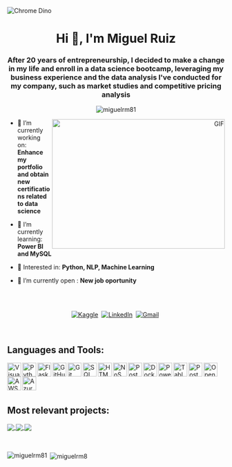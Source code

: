 ![Chrome Dino](https://mir-s3-cdn-cf.behance.net/project_modules/max_1200/4ff07986208593.5d9a654e92f36.gif)

<h1 align="center">Hi 👋, I'm Miguel Ruiz</h1>

<h3 align="center">After 20 years of entrepreneurship, I decided to make a change in my life and enroll in a data science bootcamp, leveraging my business experience and the data analysis I've conducted for my company, such as market studies and competitive pricing analysis</h3>

<p align="center"> <img src="https://komarev.com/ghpvc/?username=miguelrm81&label=Profile%20views&color=0e75b6&style=flat" alt="miguelrm81" /> </p>

<a target="_blank" align="right">
  <img align="right" top="500" height="300" width="400" alt="GIF" src="https://media.giphy.com/media/v1.Y2lkPTc5MGI3NjExaDZxZGt6bnZuOGxmcjd3YmlqOG42ZjRoNWw3c2Q3MWxnYnJqaXY4cSZlcD12MV9pbnRlcm5hbF9naWZfYnlfaWQmY3Q9Zw/qgQUggAC3Pfv687qPC/giphy.gif">
</a>

- 🔭 I’m currently working on: **Enhance my portfolio and obtain new certifications related to data science**

- 🌱 I’m currently learning: **Power BI and MySQL**

- 💬 Interested in: **Python, NLP, Machine Learning**

- 🏢 I’m currently open : **New job oportunity**

  <br>
  <br>
  


<p align="center">
  <a href="https://www.kaggle.com/miguelangelruizmico"><img src="https://img.shields.io/badge/Kaggle-%231877F2.svg?&style=for-the-badge&logo=kaggle&logoColor=white" alt="Kaggle" /></a>&nbsp;
  <a href="https://linkedin.com/in/miguel-ruiz-1a28982a3"><img src="https://img.shields.io/badge/linkedin-%230077B5.svg?&style=for-the-badge&logo=linkedin&logoColor=white" alt="LinkedIn" /></a>&nbsp;
  <a href="miguelorrum@gmail.com?subject=Hola%20Miguel"><img src="https://img.shields.io/badge/gmail-%23D14836.svg?&style=for-the-badge&logo=gmail&logoColor=white" alt="Gmail"/></a>&nbsp;
</p>
<br>


## Languages and Tools: 

<img align="left" alt="Visual Studio Code" title="Visual Studio Code" width="32px" src="https://img.icons8.com/color/48/000000/visual-studio-code-2019.png" />
<img align="left" alt="Python" title="Python" width="32px" src="https://img.icons8.com/color/48/000000/python.png" />
<img align="left" alt="Flask" title="Flask" width="32px" src="https://img.icons8.com/color/48/000000/flask.png" />
<img align="left" alt="GitHub" title="GitHub" width="32px" src="https://img.icons8.com/color/48/000000/github.png" />
<img align="left" alt="Git" title="Git" width="32px" src="https://img.icons8.com/color/48/000000/git.png" />
<img align="left" alt="SQL" title="SQL" width="32px" src="https://img.icons8.com/color/48/000000/sql.png" />
<img align="left" alt="HTML5" title="HTML5" width="32px" src="https://img.icons8.com/color/48/000000/html-5.png" />
<img align="left" alt="NoSQL" title="NoSQL" width="32px" src="https://img.icons8.com/color/48/000000/mongodb.png" />
<img align="left" alt="PostgreSQL" title="PostgreSQL" width="32px" src="https://img.icons8.com/color/48/000000/postgreesql.png" />
<img align="left" alt="Docker" title="Docker" width="32px" src="https://img.icons8.com/color/48/000000/docker.png" />
<img align="left" alt="Power BI" title="Power BI" width="32px" src="https://img.icons8.com/color/48/000000/power-bi.png" />
<img align="left" alt="Tableau" title="Tableau" width="32px" src="https://img.icons8.com/color/48/000000/tableau-software.png" />
<img align="left" alt="Postman" title="Postman" width="32px" src="https://www.vectorlogo.zone/logos/getpostman/getpostman-icon.svg" />
<img align="left" alt="OpenCV" title="OpenCV" width="32px" src="https://img.icons8.com/color/48/000000/opencv.png" />
<img align="left" alt="AWS" title="AWS" width="32px" src="https://img.icons8.com/color/48/000000/amazon-web-services.png" />
<img align="left" alt="Azure" title="Azure" width="32px" src="https://www.vectorlogo.zone/logos/microsoft_azure/microsoft_azure-icon.svg" />
<br>
<br>
<br>
<br>
  
## Most relevant projects:
  
<a href="https://github.com/miguelrm81/EDA">
<img align="center" src="https://github-readme-stats.vercel.app/api/pin/?username=miguelrm81&repo=EDA&theme=ocean_dark" />
</a>
<a href="https://github.com/miguelrm81/gpt_docs">
<img align="center" src="https://github-readme-stats.vercel.app/api/pin/?username=miguelrm81&repo=gpt_docs&theme=ocean_dark" />
</a>
<a href="https://github.com/miguelrm81/Proyecto_ML-_Vinos">
<img align="center" src="https://github-readme-stats.vercel.app/api/pin/?username=miguelrm81&repo=Proyecto_ML-_Vinos&theme=ocean_dark" />
</a>

<br>
<br>
<br>

<p><img align="left" src="https://github-readme-stats.vercel.app/api/top-langs?username=miguelrm81&show_icons=true&locale=en&&theme=ocean_dark" alt="miguelrm81" /></p>

<p>&nbsp;<img align="center" src="https://github-readme-stats.vercel.app/api?username=miguelrm81&show_icons=true&locale=en&theme=ocean_dark" alt="miguelrm8" /></p>
